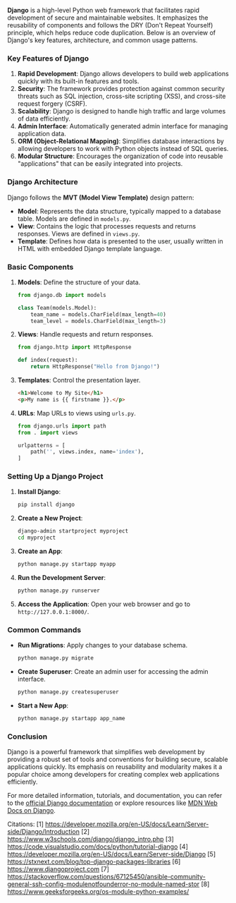 **Django** is a high-level Python web framework that facilitates rapid development of secure and maintainable websites. It emphasizes the reusability of components and follows the DRY (Don't Repeat Yourself) principle, which helps reduce code duplication. Below is an overview of Django's key features, architecture, and common usage patterns.

### Key Features of Django

1. **Rapid Development**: Django allows developers to build web applications quickly with its built-in features and tools.
2. **Security**: The framework provides protection against common security threats such as SQL injection, cross-site scripting (XSS), and cross-site request forgery (CSRF).
3. **Scalability**: Django is designed to handle high traffic and large volumes of data efficiently.
4. **Admin Interface**: Automatically generated admin interface for managing application data.
5. **ORM (Object-Relational Mapping)**: Simplifies database interactions by allowing developers to work with Python objects instead of SQL queries.
6. **Modular Structure**: Encourages the organization of code into reusable "applications" that can be easily integrated into projects.

### Django Architecture

Django follows the **MVT (Model View Template)** design pattern:

- **Model**: Represents the data structure, typically mapped to a database table. Models are defined in `models.py`.
- **View**: Contains the logic that processes requests and returns responses. Views are defined in `views.py`.
- **Template**: Defines how data is presented to the user, usually written in HTML with embedded Django template language.

### Basic Components

1. **Models**: Define the structure of your data.
   ```python
   from django.db import models

   class Team(models.Model):
       team_name = models.CharField(max_length=40)
       team_level = models.CharField(max_length=3)
   ```

2. **Views**: Handle requests and return responses.
   ```python
   from django.http import HttpResponse

   def index(request):
       return HttpResponse("Hello from Django!")
   ```

3. **Templates**: Control the presentation layer.
   ```html
   <h1>Welcome to My Site</h1>
   <p>My name is {{ firstname }}.</p>
   ```

4. **URLs**: Map URLs to views using `urls.py`.
   ```python
   from django.urls import path
   from . import views

   urlpatterns = [
       path('', views.index, name='index'),
   ]
   ```

### Setting Up a Django Project

1. **Install Django**:
   ```bash
   pip install django
   ```

2. **Create a New Project**:
   ```bash
   django-admin startproject myproject
   cd myproject
   ```

3. **Create an App**:
   ```bash
   python manage.py startapp myapp
   ```

4. **Run the Development Server**:
   ```bash
   python manage.py runserver
   ```

5. **Access the Application**: Open your web browser and go to `http://127.0.0.1:8000/`.

### Common Commands

- **Run Migrations**: Apply changes to your database schema.
  ```bash
  python manage.py migrate
  ```
  
- **Create Superuser**: Create an admin user for accessing the admin interface.
  ```bash
  python manage.py createsuperuser
  ```

- **Start a New App**:
  ```bash
  python manage.py startapp app_name
  ```

### Conclusion

Django is a powerful framework that simplifies web development by providing a robust set of tools and conventions for building secure, scalable applications quickly. Its emphasis on reusability and modularity makes it a popular choice among developers for creating complex web applications efficiently.

For more detailed information, tutorials, and documentation, you can refer to the [official Django documentation](https://www.djangoproject.com/start/) or explore resources like [MDN Web Docs on Django](https://developer.mozilla.org/en-US/docs/Learn/Server-side/Django).

Citations:
[1] https://developer.mozilla.org/en-US/docs/Learn/Server-side/Django/Introduction
[2] https://www.w3schools.com/django/django_intro.php
[3] https://code.visualstudio.com/docs/python/tutorial-django
[4] https://developer.mozilla.org/en-US/docs/Learn/Server-side/Django
[5] https://stxnext.com/blog/top-django-packages-libraries
[6] https://www.djangoproject.com
[7] https://stackoverflow.com/questions/67125450/ansible-community-general-ssh-config-modulenotfounderror-no-module-named-stor
[8] https://www.geeksforgeeks.org/os-module-python-examples/